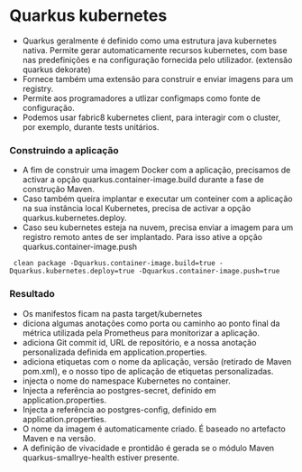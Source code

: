 # Quarkus kubernetes
- Quarkus geralmente é definido como uma estrutura java kubernetes nativa. Permite gerar automaticamente  recursos kubernetes, com base nas predefinições e na configuração fornecida pelo utilizador. (extensão quarkus dekorate)
- Fornece também uma extensão para construir e enviar imagens para um registry.
- Permite aos programadores a utlizar configmaps como fonte de configuração.
- Podemos usar fabric8 kubernetes client, para interagir com o cluster, por exemplo, durante tests unitários.

### Construindo a aplicação
- A fim de construir uma imagem Docker com a aplicação, precisamos de activar a opção quarkus.container-image.build durante a fase de construção Maven. 
- Caso também queira implantar e executar um conteiner com a aplicação na sua instância local Kubernetes, precisa de activar a opção quarkus.kubernetes.deploy.
- Caso seu kubernetes esteja na nuvem, precisa enviar a imagem para um registro remoto antes de ser implantado. Para isso ative a opção quarkus.container-image.push
```
 clean package -Dquarkus.container-image.build=true -Dquarkus.kubernetes.deploy=true -Dquarkus.container-image.push=true
```

### Resultado
- Os manifestos ficam na pasta target/kubernetes
- diciona algumas anotações como porta ou caminho ao ponto final da métrica utilizada pela Prometheus para monitorizar a aplicação.
- adiciona Git commit id, URL de repositório, e a nossa anotação personalizada definida em application.properties.
- adiciona etiquetas com o nome da aplicação, versão (retirado de Maven pom.xml), e o nosso tipo de aplicação de etiquetas personalizadas.
- injecta o nome do namespace Kubernetes no container.
- Injecta a referência ao postgres-secret, definido em application.properties.
- Injecta a referência ao postgres-config, definido em application.properties.
- O nome da imagem é automaticamente criado. É baseado no artefacto Maven e na versão.
- A definição de vivacidade e prontidão é gerada se o módulo Maven quarkus-smallrye-health estiver presente.
